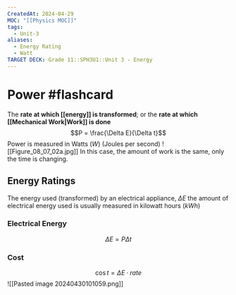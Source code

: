 ```yaml
---
CreatedAt: 2024-04-29
MOC: "[[Physics MOC]]"
tags:
  - Unit-3
aliases:
  - Energy Rating
  - Watt
TARGET DECK: Grade 11::SPH3U1::Unit 3 - Energy
---
```

# Power #flashcard 
The **rate at which [[energy]] is transformed**; or the **rate at which [[Mechanical Work|Work]] is done**
$$P = \frac{\Delta E}{\Delta t}$$
Power is measured in Watts ($W$) (Joules per second)
![[Figure_08_07_02a.jpg]]
In this case, the amount of work is the same, only the time is changing.
<!--ID: 1715096173004-->


## Energy Ratings
The energy used (transformed) by an electrical appliance, $\Delta{E}$ 
the amount of electrical energy used is usually measured in kilowatt hours ($kWh$)
<!--ID: 1715096173007-->


### Electrical Energy
$$\Delta E = P \Delta t$$
### Cost
$$\cos t = \Delta E \cdot rate$$
![[Pasted image 20240430101059.png]]